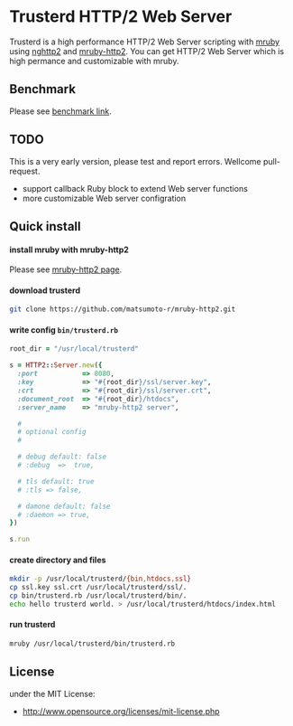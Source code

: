 # Trusterd HTTP/2 Web Server
Trusterd is a high performance HTTP/2 Web Server scripting with [mruby](https://github.com/mruby/mruby) using [nghttp2](https://github.com/tatsuhiro-t/nghttp2) and [mruby-http2](https://github.com/matsumoto-r/mruby-http2). You can get HTTP/2 Web Server which is high permance and customizable with mruby.

## Benchmark
Please see [benchmark link](https://gist.github.com/matsumoto-r/9702123).

## TODO
This is a very early version, please test and report errors. Wellcome pull-request.
- support callback Ruby block to extend Web server functions
- more customizable Web server configration

## Quick install
#### install mruby with mruby-http2
Please see [mruby-http2 page](https://github.com/matsumoto-r/mruby-http2).
#### download trusterd
```bash
git clone https://github.com/matsumoto-r/mruby-http2.git
```
#### write config ``bin/trusterd.rb``
```ruby
root_dir = "/usr/local/trusterd"

s = HTTP2::Server.new({
  :port           => 8080,
  :key            => "#{root_dir}/ssl/server.key",
  :crt            => "#{root_dir}/ssl/server.crt",
  :document_root  => "#{root_dir}/htdocs",
  :server_name    => "mruby-http2 server",

  #
  # optional config
  #

  # debug default: false
  # :debug  =>  true,

  # tls default: true
  # :tls => false,

  # damone default: false
  # :daemon => true,
})

s.run
```
#### create directory and files
```bash
mkdir -p /usr/local/trusterd/{bin,htdocs,ssl}
cp ssl.key ssl.crt /usr/local/trusterd/ssl/.
cp bin/trusterd.rb /usr/local/trusterd/bin/.
echo hello trusterd world. > /usr/local/trusterd/htdocs/index.html
```
#### run trusterd
```bash
mruby /usr/local/trusterd/bin/trusterd.rb
```

## License
under the MIT License:

* http://www.opensource.org/licenses/mit-license.php

